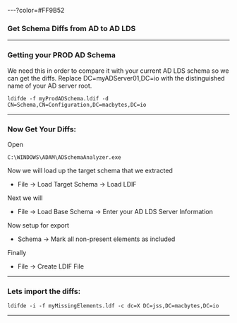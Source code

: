 ---?color=#FF9B52
### Get Schema Diffs from AD to AD LDS

---
### Getting your PROD AD Schema

We need this in order to compare it with your current AD LDS schema so we can get the diffs.
Replace DC=myADServer01,DC=io with the distinguished name of your AD server root.

```
ldifde -f myProdADSchema.ldif -d CN=Schema,CN=Configuration,DC=macbytes,DC=io
```

---
### Now Get Your Diffs:
Open
```
C:\WINDOWS\ADAM\ADSchemaAnalyzer.exe
```

Now we will load up the target schema that we extracted
- File -> Load Target Schema -> Load LDIF

Next we will
- File -> Load Base Schema -> Enter your AD LDS Server Information

Now setup for export
- Schema -> Mark all non-present elements as included

Finally
- File -> Create LDIF File

---
### Lets import the diffs:

```
ldifde -i -f myMissingElements.ldf -c dc=X DC=jss,DC=macbytes,DC=io
```

---

